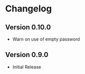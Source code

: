 # Changelog

## Version 0.10.0

- Warn on use of empty password

## Version 0.9.0

- Initial Release
